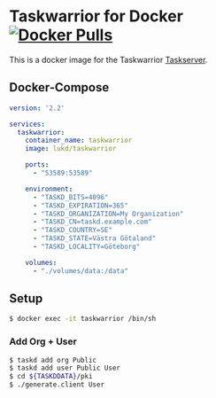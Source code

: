 
# Taskwarrior for Docker [![Docker Pulls](https://img.shields.io/docker/pulls/lukd/taskwarrior.svg)](https://hub.docker.com/r/lukd/taskwarrior/)

This is a docker image for the Taskwarrior
[Taskserver](https://github.com/GothenburgBitFactory/taskserver).

## Docker-Compose

```yaml
version: '2.2'

services:
  taskwarrior:
    container_name: taskwarrior
    image: lukd/taskwarrior

    ports:
      - "53589:53589"

    environment:
      - "TASKD_BITS=4096"
      - "TASKD_EXPIRATION=365"
      - "TASKD_ORGANIZATION=My Organization"
      - "TASKD_CN=taskd.example.com"
      - "TASKD_COUNTRY=SE"
      - "TASKD_STATE=Västra Götaland"
      - "TASKD_LOCALITY=Göteborg"

    volumes:
      - "./volumes/data:/data"
```

## Setup

```sh
$ docker exec -it taskwarrior /bin/sh
```

### Add Org + User

```sh
$ taskd add org Public
$ taskd add user Public User
$ cd ${TASKDDATA}/pki
$ ./generate.client User
```
